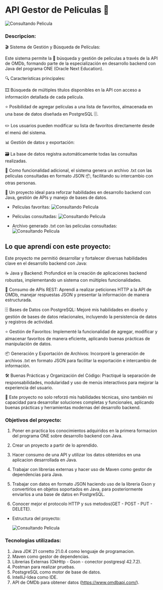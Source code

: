# API Gestor de Peliculas 🎥

![Consultando Pelicula](./imagenes/ConsultandoPelicula.png)

### Descripcion:
🎬 Sistema de Gestión y Búsqueda de Películas:

Este sistema permite la 📡 búsqueda y gestión de películas a 
través de la API de OMDb, formando parte de la especialización
en desarrollo backend con Java del programa ONE
(Oracle Next Education).

🔍 Características principales:

🎞️ Búsqueda de múltiples títulos disponibles en la API con 
acceso a información detallada de cada película.

⭐ Posibilidad de agregar películas a una lista de favoritos,
almacenada en una base de datos diseñada en PostgreSQL 🗄️.

✏️ Los usuarios pueden modificar su lista de favoritos
directamente desde el menú del sistema.

📊 Gestión de datos y exportación:

🗃️ La base de datos registra automáticamente todas las consultas
realizadas.

📄 Como funcionalidad adicional, el sistema genera un archivo 
.txt con las películas consultadas en formato JSON 📦, 
facilitando su intercambio con otras personas.

🚀 Un proyecto ideal para reforzar habilidades en desarrollo 
backend con Java, gestión de APIs y manejo de bases de datos.

- Peliculas favoritas:
![Consultando Pelicula](./imagenes/PeliculasFavoritas.png)

- Peliculas consultadas:
![Consultando Pelicula](./imagenes/PeliculasConsultadas.png)

- Archivo generado .txt con las peliculas consultadas:
![Consultando Pelicula](./imagenes/ArchivoTXTPeliculasConsultadas.png)

## Lo que aprendí con este proyecto:
Este proyecto me permitió desarrollar y fortalecer diversas 
habilidades clave en el desarrollo backend con Java:

☕ Java y Backend: Profundicé en la creación de aplicaciones
backend robustas, implementando un sistema con múltiples 
funcionalidades.

📡 Consumo de APIs REST: Aprendí a realizar peticiones HTTP a
la API de OMDb, manejar respuestas JSON y presentar la
información de manera estructurada.

🗄️ Bases de Datos con PostgreSQL: Mejoré mis habilidades en
diseño y gestión de bases de datos relacionales, incluyendo 
la persistencia de datos y registros de actividad.

⭐ Gestión de Favoritos: Implementé la funcionalidad de agregar,
modificar y almacenar favoritos de manera eficiente, aplicando
buenas prácticas de manipulación de datos.

📦 Generación y Exportación de Archivos: Incorporé la
generación de archivos .txt en formato JSON para facilitar 
la exportación e intercambio de información.

🛠️ Buenas Prácticas y Organización del Código: Practiqué la
separación de responsabilidades, modularidad y uso de menús 
interactivos para mejorar la experiencia del usuario.

🚀 Este proyecto no solo reforzó mis habilidades técnicas,
sino también mi capacidad para desarrollar soluciones completas
y funcionales, aplicando buenas prácticas y herramientas 
modernas del desarrollo backend.

### Objetivos del proyecto:
1. Poner en practica los conocimientos adquiridos en la primera
formacion del programa ONE sobre desarrollo backend con Java.

2. Crear un proyecto a partir de lo aprendido.

3. Hacer consumo de una API y utilizar los datos obtenidos en una aplicacion 
   desarrollada en Java.

4. Trabajar con librerias externas y hacer uso de Maven como gestor de 
   dependencias para Java.

5. Trabajar con datos en formato JSON haciendo uso de la libreria Gson y 
   convertirlos en objetos soportados en Java, para posteriormente enviarlos
   a una base de datos en PostgreSQL.

6. Conocer mejor el protocolo HTTP y sus metodos(GET - POST - PUT - DELETE).

- Estructura del proyecto:

  ![Consultando Pelicula](./imagenes/EstructuraProyecto.png)

### Tecnologias utilizadas:
1. Java JDK 21 corretto 21.0.4 como lenguaje de programacion.
2. Maven como gestor de dependencias.
3. Librerias Externas (OkHttp - Gson - conector postgresql 42.7.2).
4. Postman para realizar pruebas.
5. PostsgreSQL como motor de base de datos.
6. IntelliJ-Idea como IDE.
7. API de OMDb para obtener datos (https://www.omdbapi.com/).